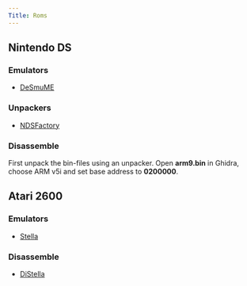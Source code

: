```yaml
---
Title: Roms
---
```


## Nintendo DS
### Emulators
- [DeSmuME](https://github.com/TASEmulators/desmume/releases/tag/release_0_9_13)

### Unpackers
- [NDSFactory](https://github.com/Luca1991/NDSFactory)

### Disassemble
First unpack the bin-files using an unpacker.
Open **arm9.bin** in Ghidra, choose ARM v5i and set base address to **0200000**.

## Atari 2600
### Emulators
- [Stella](https://stella-emu.github.io/)

### Disassemble
- [DiStella](https://github.com/johnkharvey/distella)
